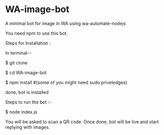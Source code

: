 # WA-image-bot
A minimal bot for image in WA using wa-automate-nodejs

You need npm to use this bot.

Steps for Installation :

In terminal--

 $ git clone <repo>
  
 $ cd WA-image-bot
 
 $ npm install #(some of you might need sudo priveledges)
 
  done, bot is installed

Steps to run the bot :- 

 $ node index.js
 
 You will be asked to scan a QR code.
 Once done, bot will be live and start replying with images.
